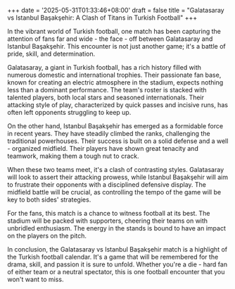 +++
date = '2025-05-31T01:33:46+08:00'
draft = false
title = "Galatasaray vs Istanbul Başakşehir: A Clash of Titans in Turkish Football"
+++

In the vibrant world of Turkish football, one match has been capturing the attention of fans far and wide - the face - off between Galatasaray and Istanbul Başakşehir. This encounter is not just another game; it's a battle of pride, skill, and determination.

Galatasaray, a giant in Turkish football, has a rich history filled with numerous domestic and international trophies. Their passionate fan base, known for creating an electric atmosphere in the stadium, expects nothing less than a dominant performance. The team's roster is stacked with talented players, both local stars and seasoned internationals. Their attacking style of play, characterized by quick passes and incisive runs, has often left opponents struggling to keep up.

On the other hand, Istanbul Başakşehir has emerged as a formidable force in recent years. They have steadily climbed the ranks, challenging the traditional powerhouses. Their success is built on a solid defense and a well - organized midfield. Their players have shown great tenacity and teamwork, making them a tough nut to crack.

When these two teams meet, it's a clash of contrasting styles. Galatasaray will look to assert their attacking prowess, while Istanbul Başakşehir will aim to frustrate their opponents with a disciplined defensive display. The midfield battle will be crucial, as controlling the tempo of the game will be key to both sides' strategies.

For the fans, this match is a chance to witness football at its best. The stadium will be packed with supporters, cheering their teams on with unbridled enthusiasm. The energy in the stands is bound to have an impact on the players on the pitch.

In conclusion, the Galatasaray vs Istanbul Başakşehir match is a highlight of the Turkish football calendar. It's a game that will be remembered for the drama, skill, and passion it is sure to unfold. Whether you're a die - hard fan of either team or a neutral spectator, this is one football encounter that you won't want to miss.
